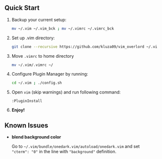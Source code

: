 ## Quick Start
1. Backup your current setup:

   ```bash
   mv ~/.vim ~/.vim_bck ; mv ~/.vimrc ~/.vimrc_bck
   ```

2. Set up .vim directory:

   ```bash
   git clone --recursive https://github.com/kluza09/vim_overlord ~/.vim
   ```

3. Move `.vimrc` to home directory
   ```bash
   mv ~/.vim/.vimrc ~/
   ```

4. Configure Plugin Manager by running:

   ```bash
   cd ~/.vim ; ./config.sh
   ```

5. Open `vim` (skip warnings) and run following command:
   ```vim
   :PluginInstall
   ```

6. **Enjoy!**
 
 
## Known Issues

* **blend background color**

  Go to `~/.vim/bundle/onedark.vim/autoload/onedark.vim` and set `"cterm": "0"` in the line with `"background"` definition.
    
